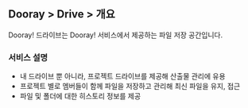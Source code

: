 ## Dooray > Drive > 개요

Dooray! 드라이브는 Dooray! 서비스에서 제공하는 파일 저장 공간입니다.  

### 서비스 설명 

- 내 드라이브 뿐 아니라, 프로젝트 드라이브를 제공해 산출물 관리에 유용  
- 프로젝트 별로 멤버들이 함께 파일을 저장하고 관리해 최신 파일을 유지, 접근
- 파일 및 폴더에 대한 히스토리 정보를 제공
